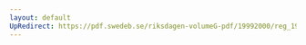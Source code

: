 ```yaml
---
layout: default
UpRedirect: https://pdf.swedeb.se/riksdagen-volumeG-pdf/19992000/reg_19992000/reg_19992000_0266.pdf
---
```

